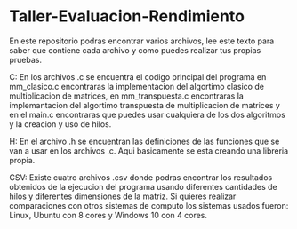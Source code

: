 # Taller-Evaluacion-Rendimiento

En este repositorio podras encontrar varios archivos, lee este texto para saber que contiene cada archivo y como puedes realizar tus propias pruebas.

C:
En los archivos .c se encuentra el codigo principal del programa en mm_clasico.c encontraras la implementacion del algortimo clasico de multiplicacion de matrices, en mm_transpuesta.c encontraras la implemantacion del algortimo transpuesta de multiplicacion de matrices y en el main.c encontraras que puedes usar cualquiera de los dos algoritmos y la creacion y uso de hilos.

H:
En el archivo .h se encuentran las definiciones de las funciones que se van a usar en los archivos .c. Aqui basicamente se esta creando una libreria propia.

CSV:
Existe cuatro archivos .csv donde podras encontrar los resultados obtenidos de la ejecucion del programa usando diferentes cantidades de hilos y diferentes dimensiones de la matriz. Si quieres realizar comparaciones con otros sistemas de computo los sistemas usados fueron: Linux, Ubuntu con 8 cores y Windows 10 con 4 cores.
